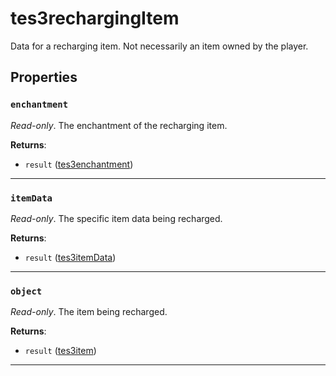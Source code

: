 # tes3rechargingItem
<div class="search_terms" style="display: none">tes3rechargingitem, rechargingitem</div>

<!---
	This file is autogenerated. Do not edit this file manually. Your changes will be ignored.
	More information: https://github.com/MWSE/MWSE/tree/master/docs
-->

Data for a recharging item. Not necessarily an item owned by the player.

## Properties

### `enchantment`
<div class="search_terms" style="display: none">enchantment</div>

*Read-only*. The enchantment of the recharging item.

**Returns**:

* `result` ([tes3enchantment](../../types/tes3enchantment))

***

### `itemData`
<div class="search_terms" style="display: none">itemdata</div>

*Read-only*. The specific item data being recharged.

**Returns**:

* `result` ([tes3itemData](../../types/tes3itemData))

***

### `object`
<div class="search_terms" style="display: none">object</div>

*Read-only*. The item being recharged.

**Returns**:

* `result` ([tes3item](../../types/tes3item))

***

